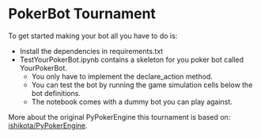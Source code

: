 # PokerBot Tournament

To get started making your bot all you have to do is: 
* Install the dependencies in requirements.txt 
* TestYourPokerBot.ipynb contains a skeleton for you poker bot called YourPokerBot.
  * You only have to implement the declare\_action method.
  * You can test the bot by running the game simulation cells below the bot definitions.
  * The notebook comes with a dummy bot you can play against.

More about the original PyPokerEngine this tournament is based on: [ishikota/PyPokerEngine](https://github.com/ishikota/PyPokerEngine).

